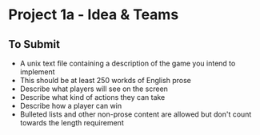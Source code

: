# Project 1a - Idea & Teams
## To Submit
- A unix text file containing a description of the game you intend to implement 
- This should be at least 250 workds of English prose 
- Describe what players will see on the screen 
- Describe what kind of actions they can take 
- Describe how a player can win 
- Bulleted lists and other non-prose content are allowed but don't count 
towards the length requirement
